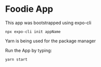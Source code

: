 # Foodie App

This app was bootstrapped using expo-cli
```
npx expo-cli init appName
```

Yarn is being used for the package manager

Run the App by typing:
```
yarn start
```